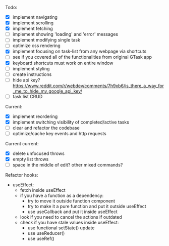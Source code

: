 Todo:
- [x] implement navigating
- [x] implement scrolling
- [x] implement fetching
- [ ] implement showing 'loading' and 'error' messages
- [ ] implement modifying single task
- [ ] optimize css rendering
- [x] implement focusing on task-list from any webpage via shortcuts
- [ ] see if you covered all of the functionalities from original GTask app
- [x] keyboard shortcuts must work on entire window
- [ ] implement styling
- [ ] create instructions
- [ ] hide api key? https://www.reddit.com/r/webdev/comments/7h9xb6/is_there_a_way_for_me_to_hide_my_google_api_key/
- [ ] task list CRUD

Current:
- [x] implement reordering
- [x] implement switching visibility of completed/active tasks
- [ ] clear and refactor the codebase
- [ ] optimize/cache key events and http requests

Current current:
- [x] delete unfocused throws
- [x] empty list throws
- [ ] space in the middle of edit? other mixed commands?

Refactor hooks:
- useEffect:
  - fetch inside useEffect
  - if you have a function as a dependency:
    - try to move it outside function component
    - try to make it a pure function and put it outside useEffect
    - use useCallback and put it inside useEffect
  - look if you need to cancel the actions if outdated
  - check if you have stale values inside useEffect:
    - use functional setState() update
    - use useReducer()
    - use useRef()
